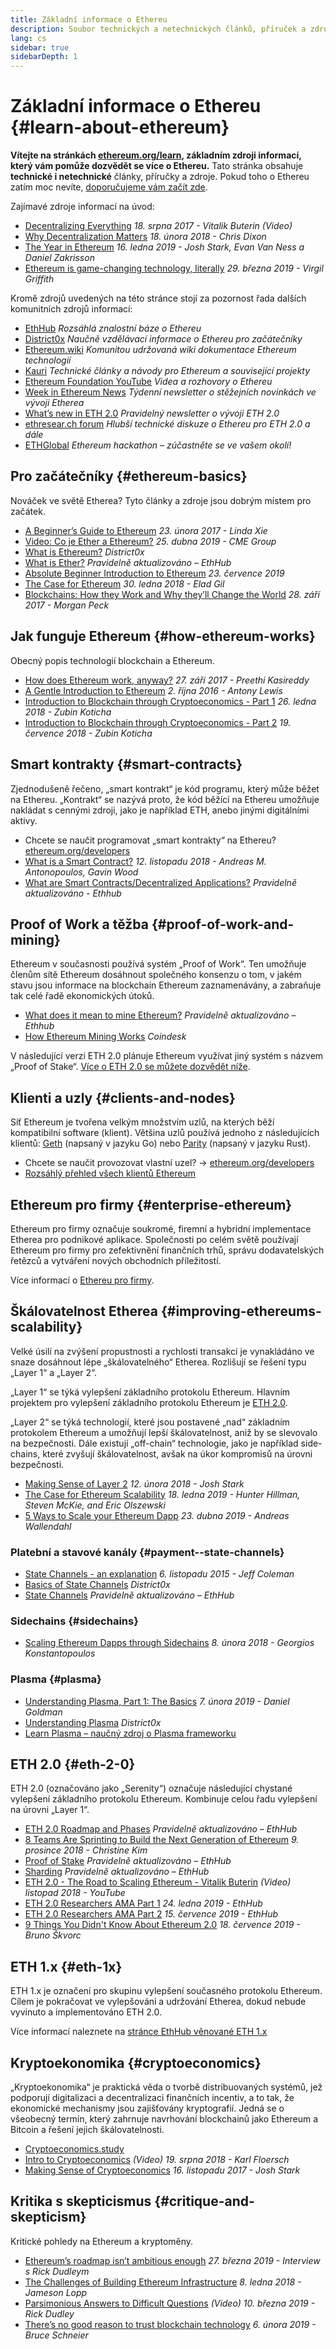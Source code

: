 ```yaml
---
title: Základní informace o Ethereu
description: Soubor technických a netechnických článků, příruček a zdrojů informací o Ethereu.
lang: cs
sidebar: true
sidebarDepth: 1
---
```


# Základní informace o Ethereu {#learn-about-ethereum}

**Vítejte na stránkách [ethereum.org/learn](/learn/), základním zdroji informací, který vám pomůže dozvědět se více o Ethereu.** Tato stránka obsahuje **technické i netechnické** články, příručky a zdroje. Pokud toho o Ethereu zatím moc nevíte, [doporučujeme vám začít zde](/beginners/).

Zajímavé zdroje informací na úvod:

- [Decentralizing Everything](https://www.youtube.com/watch?v=WSN5BaCzsbo&feature=youtu.be) _18. srpna 2017 - Vitalik Buterin (Video)_
- [Why Decentralization Matters](https://medium.com/s/story/why-decentralization-matters-5e3f79f7638e) _18. února 2018 - Chris Dixon_
- [The Year in Ethereum](https://medium.com/@jjmstark/the-year-in-ethereum-87a17d6f8276) _16. ledna 2019 - Josh Stark, Evan Van Ness a Daniel Zakrisson_
- [Ethereum is game-changing technology, literally](https://medium.com/@virgilgr/ethereum-is-game-changing-technology-literally-d67e01a01cf8) _29. března 2019 - Virgil Griffith_

Kromě zdrojů uvedených na této stránce stojí za pozornost řada dalších komunitních zdrojů informací:

- [EthHub](https://docs.ethhub.io) _Rozsáhlá znalostní báze o Ethereu_
- [District0x](https://education.district0x.io/general-topics/understanding-ethereum/) _Naučně vzdělávací informace o Ethereu pro začátečníky_
- [Ethereum.wiki](https://eth.wiki) _Komunitou udržovaná wiki dokumentace Ethereum technologií_
- [Kauri](https://kauri.io) _Technické články a návody pro Ethereum a související projekty_
- [Ethereum Foundation YouTube](https://www.youtube.com/channel/UCNOfzGXD_C9YMYmnefmPH0g) _Videa a rozhovory o Ethereu_
- [Week in Ethereum News](https://weekinethereumnews.com/) _Týdenní newsletter o stěžejních novinkách ve vývoji Etherea_
- [What’s new in ETH 2.0](https://eth2.news) _Pravidelný newsletter o vývoji ETH 2.0_
- [ethresear.ch forum](https://ethresear.ch/) _Hlubší technické diskuze o Ethereu pro ETH 2.0 a dále_
- [ETHGlobal](https://ethglobal.co) _Ethereum hackathon – zúčastněte se ve vašem okolí!_

## Pro začátečníky {#ethereum-basics}

Nováček ve světě Etherea? Tyto články a zdroje jsou dobrým místem pro začátek.

- [A Beginner’s Guide to Ethereum](https://blog.coinbase.com/a-beginners-guide-to-ethereum-46dd486ceecf) _23. února 2017 - Linda Xie_
- [Video: Co je Ether a Ethereum?](https://www.youtube.com/watch?v=fjnovGRQrRE) _25. dubna 2019 - CME Group_
- [What is Ethereum?](https://education.district0x.io/general-topics/understanding-ethereum/what-is-ethereum/) _District0x_
- [What is Ether?](https://docs.ethhub.io/ethereum-basics/what-is-ether/) _Pravidelně aktualizováno – EthHub_
- [Absolute Beginner Introduction to Ethereum](https://www.mewtopia.com/absolute-beginners-guide/) _23. července 2019_
- [The Case for Ethereum](http://blog.eladgil.com/2018/01/the-case-for-ethereum.html) _30. ledna 2018 - Elad Gil_
- [Blockchains: How they Work and Why they’ll Change the World](https://spectrum.ieee.org/computing/networks/blockchains-how-they-work-and-why-theyll-change-the-world) _28. září 2017 - Morgan Peck_

## Jak funguje Ethereum {#how-ethereum-works}

Obecný popis technologií blockchain a Ethereum.

- [How does Ethereum work, anyway?](https://medium.com/@preethikasireddy/how-does-ethereum-work-anyway-22d1df506369) _27. září 2017 - Preethi Kasireddy_
- [A Gentle Introduction to Ethereum](https://bitsonblocks.net/2016/10/02/gentle-introduction-ethereum/) _2. října 2016 - Antony Lewis_
- [Introduction to Blockchain through Cryptoeconomics - Part 1](https://medium.com/blockchain-at-berkeley/introduction-to-blockchain-through-cryptoeconomics-part-1-bitcoin-369f245067f9) _26. ledna 2018 - Zubin Koticha_
- [Introduction to Blockchain through Cryptoeconomics - Part 2](https://medium.com/mechanism-labs/introduction-to-bitcoin-through-cryptoeconomics-part-2-proof-of-work-and-nakamoto-consensus-1252f6a6c012) _19. července 2018 - Zubin Koticha_

## Smart kontrakty {#smart-contracts}

Zjednodušeně řečeno, „smart kontrakt“ je kód programu, který může běžet na Ethereu. „Kontrakt“ se nazývá proto, že kód běžící na Ethereu umožňuje nakládat s cennými zdroji, jako je například ETH, anebo jinými digitálními aktivy.

- Chcete se naučit programovat „smart kontrakty“ na Ethereu? [ethereum.org/developers](/developers/)
- [What is a Smart Contract?](https://github.com/ethereumbook/ethereumbook/blob/develop/07smart-contracts-solidity.asciidoc#what-is-a-smart-contract) _12. listopadu 2018 - Andreas M. Antonopoulos, Gavin Wood_
- [What are Smart Contracts/Decentralized Applications?](https://docs.ethhub.io/ethereum-basics/what-is-ethereum/#what-are-smart-contracts-and-decentralized-applications) _Pravidelně aktualizováno - Ethhub_

## Proof of Work a těžba {#proof-of-work-and-mining}

Ethereum v současnosti používá systém „Proof of Work“. Ten umožňuje členům sítě Ethereum dosáhnout společného konsenzu o tom, v jakém stavu jsou informace na blockchain Ethereum zaznamenávány, a zabraňuje tak celé řadě ekonomických útoků.

- [What does it mean to mine Ethereum?](https://docs.ethhub.io/using-ethereum/mining/) _Pravidelně aktualizováno – Ethhub_
- [How Ethereum Mining Works](https://www.coindesk.com/information/ethereum-mining-works) _Coindesk_

V následující verzi ETH 2.0 plánuje Ethereum využívat jiný systém s názvem „Proof of Stake“. [Více o ETH 2.0 se můžete dozvědět níže](./#eth-2-0).

## Klienti a uzly {#clients-and-nodes}

Síť Ethereum je tvořena velkým množstvím uzlů, na kterých běží kompatibilní software (klient). Většina uzlů používá jednoho z následujících klientů: [Geth](https://geth.ethereum.org/) (napsaný v jazyku Go) nebo [Parity](https://www.parity.io/ethereum/) (napsaný v jazyku Rust).

- Chcete se naučit provozovat vlastní uzel? → [ethereum.org/developers](/developers/#clients-running-your-own-node)
- [Rozsáhlý přehled všech klientů Ethereum](https://github.com/ConsenSys/ethereum-developer-tools-list#ethereum-clients)

## Ethereum pro firmy {#enterprise-ethereum}

Ethereum pro firmy označuje soukromé, firemní a hybridní implementace Etherea pro podnikové aplikace. Společnosti po celém světě používají Ethereum pro firmy pro zefektivnění finančních trhů, správu dodavatelských řetězců a vytváření nových obchodních příležitostí.

Více informací o [Ethereu pro firmy](/enterprise).

## Škálovatelnost Etherea {#improving-ethereums-scalability}

Velké úsilí na zvýšení propustnosti a rychlosti transakcí je vynakládáno ve snaze dosáhnout lépe „škálovatelného“ Etherea. Rozlišují se řešení typu „Layer 1“ a „Layer 2“.

„Layer 1“ se týká vylepšení základního protokolu Ethereum. Hlavním projektem pro vylepšení základního protokolu Ethereum je [ETH 2.0](./#eth-2-0).

„Layer 2“ se týká technologií, které jsou postavené „nad“ základním protokolem Ethereum a umožňují lepší škálovatelnost, aniž by se slevovalo na bezpečnosti. Dále existují „off-chain“ technologie, jako je například side-chains, které zvyšují škálovatelnost, avšak na úkor kompromisů na úrovni bezpečnosti.

- [Making Sense of Layer 2](https://medium.com/l4-media/making-sense-of-ethereums-layer-2-scaling-solutions-state-channels-plasma-and-truebit-22cb40dcc2f4) _12. února 2018 - Josh Stark_
- [The Case for Ethereum Scalability](https://medium.com/connext/the-case-for-ethereum-scalability-d2a8035f880f) _18. ledna 2019 - Hunter Hillman, Steven McKie, and Eric Olszewski_
- [5 Ways to Scale your Ethereum Dapp](https://kauri.io/article/7ccaaa2fe7f344d5bf53807cb5c01530) _23. dubna 2019 - Andreas Wallendahl_

### Platební a stavové kanály {#payment--state-channels}

- [State Channels - an explanation](https://www.jeffcoleman.ca/state-channels/) _6. listopadu 2015 - Jeff Coleman_
- [Basics of State Channels](https://education.district0x.io/general-topics/understanding-ethereum/basics-state-channels/) _District0x_
- [State Channels](https://docs.ethhub.io/ethereum-roadmap/layer-2-scaling/state-channels/) _Pravidelně aktualizováno – EthHub_

### Sidechains {#sidechains}

- [Scaling Ethereum Dapps through Sidechains](https://medium.com/loom-network/dappchains-scaling-ethereum-dapps-through-sidechains-f99e51fff447) _8. února 2018 - Georgios Konstantopoulos_

### Plasma {#plasma}

- [Understanding Plasma, Part 1: The Basics](https://www.theblockcrypto.com/2019/02/07/understanding-plasma-part-1-the-basics/) _7. února 2019 - Daniel Goldman_
- [Understanding Plasma](https://education.district0x.io/general-topics/understanding-ethereum/understanding-plasma/) _District0x_
- [Learn Plasma – naučný zdroj o Plasma frameworku](https://www.learnplasma.org/en/)

## ETH 2.0 {#eth-2-0}

ETH 2.0 (označováno jako „Serenity“) označuje následující chystané vylepšení základního protokolu Ethereum. Kombinuje celou řadu vylepšení na úrovni „Layer 1“.

- [ETH 2.0 Roadmap and Phases](https://docs.ethhub.io/ethereum-roadmap/ethereum-2.0/eth-2.0-phases/) _Pravidelně aktualizováno – EthHub_
- [8 Teams Are Sprinting to Build the Next Generation of Ethereum](https://www.coindesk.com/next-gen-buidlers-the-8-teams-working-on-ethereum-2-0) _9. prosince 2018 - Christine Kim_
- [Proof of Stake](https://docs.ethhub.io/ethereum-roadmap/ethereum-2.0/proof-of-stake/) _Pravidelně aktualizováno – EthHub_
- [Sharding](https://docs.ethhub.io/ethereum-roadmap/ethereum-2.0/sharding/) _Pravidelně aktualizováno – EthHub_
- [ETH 2.0 - The Road to Scaling Ethereum - Vitalik Buterin](https://youtu.be/kCVpDrlVesA) _(Video) listopad 2018 - YouTube_
- [ETH 2.0 Researchers AMA Part 1](https://docs.ethhub.io/other/ethereum-2.0-ama/#part-1) _24. ledna 2019 - EthHub_
- [ETH 2.0 Researchers AMA Part 2](https://docs.ethhub.io/other/ethereum-2.0-ama/#part-2) _15. července 2019 - EthHub_
- [9 Things You Didn't Know About Ethereum 2.0](https://our.status.im/9-things-you-didnt-know-about-ethereum-2-0/) _18. července 2019 - Bruno Škvorc_

## ETH 1.x {#eth-1x}

ETH 1.x je označení pro skupinu vylepšení současného protokolu Ethereum. Cílem je pokračovat ve vylepšování a udržování Etherea, dokud nebude vyvinuto a implementováno ETH 2.0.

Více informací naleznete na [stránce EthHub věnované ETH 1.x](https://docs.ethhub.io/ethereum-roadmap/ethereum-1.x/)

## Kryptoekonomika {#cryptoeconomics}

„Kryptoekonomika“ je praktická věda o tvorbě distribuovaných systémů, jež podporují digitalizaci a decentralizaci finančních incentiv, a to tak, že ekonomické mechanismy jsou zajišťovány kryptografií. Jedná se o všeobecný termín, který zahrnuje navrhování blockchainů jako Ethereum a Bitcoin a řešení jejich škálovatelnosti.

- [Cryptoeconomics.study](https://cryptoeconomics.study/)
- [Intro to Cryptoeconomics](https://www.youtube.com/watch?v=F0FCI8GxO5I) _(Video) 19. srpna 2018 - Karl Floersch_
- [Making Sense of Cryptoeconomics](https://medium.com/l4-media/making-sense-of-cryptoeconomics-5edea77e4e8d) _16. listopadu 2017 - Josh Stark_

## Kritika s skepticismus {#critique-and-skepticism}

Kritické pohledy na Ethereum a kryptoměny.

- [Ethereum’s roadmap isn’t ambitious enough](https://decryptmedia.com/6136/vulcanize-rick-dudley-ethereum-roadmap-makerdao-polkadot) _27. března 2019 - Interview s Rick Dudleym_
- [The Challenges of Building Ethereum Infrastructure](https://medium.com/@lopp/the-challenges-of-building-ethereum-infrastructure-87e443e47a4b) _8. ledna 2018 - Jameson Lopp_
- [Parsimonious Answers to Difficult Questions](https://www.youtube.com/watch?v=GOkSg0BuSdw&feature=youtu.be) _(Video) 10. března 2019 - Rick Dudley_
- [There’s no good reason to trust blockchain technology](https://www.wired.com/story/theres-no-good-reason-to-trust-blockchain-technology/) _6. února 2019 - Bruce Schneier_
